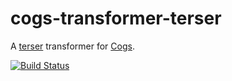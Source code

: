 # cogs-transformer-terser

A [terser] transformer for [Cogs].

[![Build Status]](http://travis-ci.org/caseywebdev/cogs-transformer-terser)

[terser]: https://github.com/terser-js/terser
[Cogs]: https://github.com/caseywebdev/cogs
[Build Status]: https://secure.travis-ci.org/caseywebdev/cogs-transformer-terser.png
